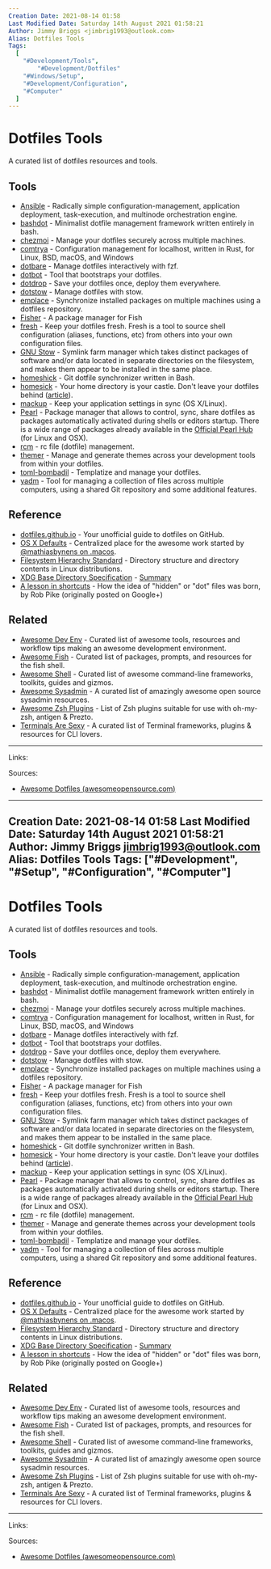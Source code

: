 ```yaml
---
Creation Date: 2021-08-14 01:58
Last Modified Date: Saturday 14th August 2021 01:58:21
Author: Jimmy Briggs <jimbrig1993@outlook.com>
Alias: Dotfiles Tools
Tags:
  [
    "#Development/Tools",
		"#Development/Dotfiles"
    "#Windows/Setup",
    "#Development/Configuration",
    "#Computer"
  ]
---
```


# Dotfiles Tools

A curated list of dotfiles resources and tools.

## Tools

-   [Ansible](https://www.ansible.com/) - Radically simple configuration-management, application deployment, task-execution, and multinode orchestration engine.
-   [bashdot](https://github.com/bashdot/bashdot) - Minimalist dotfile management framework written entirely in bash.
-   [chezmoi](https://github.com/twpayne/chezmoi) - Manage your dotfiles securely across multiple machines.
-   [comtrya](https://github.com/comtrya/comtrya) - Configuration management for localhost, written in Rust, for Linux, BSD, macOS, and Windows
-   [dotbare](https://github.com/kazhala/dotbare) - Manage dotfiles interactively with fzf.
-   [dotbot](https://github.com/anishathalye/dotbot) - Tool that bootstraps your dotfiles.
-   [dotdrop](https://github.com/deadc0de6/dotdrop) - Save your dotfiles once, deploy them everywhere.
-   [dotstow](https://github.com/codejamninja/dotstow) - Manage dotfiles with stow.
-   [emplace](https://github.com/tversteeg/emplace) - Synchronize installed packages on multiple machines using a dotfiles repository.
-   [Fisher](https://github.com/jorgebucaran/fisher) - A package manager for Fish
-   [fresh](https://freshshell.com/) - Keep your dotfiles fresh. Fresh is a tool to source shell configuration (aliases, functions, etc) from others into your own configuration files.
-   [GNU Stow](http://www.gnu.org/software/stow/) - Symlink farm manager which takes distinct packages of software and/or data located in separate directories on the filesystem, and makes them appear to be installed in the same place.
-   [homeshick](https://github.com/andsens/homeshick) - Git dotfile synchronizer written in Bash.
-   [homesick](https://github.com/technicalpickles/homesick) - Your home directory is your castle. Don't leave your dotfiles behind ([article](https://technicalpickles.com/posts/never-leave-your-dotfiles-behind-again-with-homesick)).
-   [mackup](https://github.com/lra/mackup) - Keep your application settings in sync (OS X/Linux).
-   [Pearl](https://github.com/pearl-core/pearl) - Package manager that allows to control, sync, share dotfiles as packages automatically activated during shells or editors startup. There is a wide range of packages already available in the [Official Pearl Hub](https://github.com/pearl-hub) (for Linux and OSX).
-   [rcm](https://github.com/thoughtbot/rcm) - rc file (dotfile) management.
-   [themer](https://github.com/mjswensen/themer) - Manage and generate themes across your development tools from within your dotfiles.
-   [toml-bombadil](https://github.com/oknozor/toml-bombadil) - Templatize and manage your dotfiles.
-   [yadm](https://github.com/TheLocehiliosan/yadm) - Tool for managing a collection of files across multiple computers, using a shared Git repository and some additional features.

## Reference

- [dotfiles.github.io](http://dotfiles.github.io/) - Your unofficial guide to dotfiles on GitHub.
-   [OS X Defaults](https://github.com/kevinSuttle/macOS-Defaults) - Centralized place for the awesome work started by [@mathiasbynens on .macos](https://github.com/mathiasbynens/dotfiles#sensible-macos-defaults).
-   [Filesystem Hierarchy Standard](https://en.wikipedia.org/wiki/Filesystem_Hierarchy_Standard) - Directory structure and directory contents in Linux distributions.
-   [XDG Base Directory Specification](https://specifications.freedesktop.org/basedir-spec/basedir-spec-latest.html) - [Summary](https://wiki.archlinux.org/index.php/XDG_Base_Directory)
-   [A lesson in shortcuts](https://www.reddit.com/r/linux/comments/at05xh/why_do_hidden_files_in_unix_begin_with_a_dot/egyj6lr/) - How the idea of "hidden" or "dot" files was born, by Rob Pike (originally posted on Google+)

## Related

-   [Awesome Dev Env](https://github.com/jondot/awesome-devenv) - Curated list of awesome tools, resources and workflow tips making an awesome development environment.
-   [Awesome Fish](https://github.com/jorgebucaran/awesome-fish) - Curated list of packages, prompts, and resources for the fish shell.
-   [Awesome Shell](https://github.com/alebcay/awesome-shell) - Curated list of awesome command-line frameworks, toolkits, guides and gizmos.
-   [Awesome Sysadmin](https://github.com/n1trux/awesome-sysadmin) - A curated list of amazingly awesome open source sysadmin resources.
-   [Awesome Zsh Plugins](https://github.com/unixorn/awesome-zsh-plugins) - List of Zsh plugins suitable for use with oh-my-zsh, antigen & Prezto.
-   [Terminals Are Sexy](https://github.com/k4m4/terminals-are-sexy) - A curated list of Terminal frameworks, plugins & resources for CLI lovers.

***

Links: 

Sources:
- [Awesome Dotfiles (awesomeopensource.com)](https://awesomeopensource.com/project/webpro/awesome-dotfiles)

---
Creation Date: 2021-08-14 01:58
Last Modified Date: Saturday 14th August 2021 01:58:21
Author: Jimmy Briggs <jimbrig1993@outlook.com>
Alias: Dotfiles Tools
Tags: ["#Development", "#Setup", "#Configuration", "#Computer"]
---

# Dotfiles Tools

A curated list of dotfiles resources and tools.

## Tools

-   [Ansible](https://www.ansible.com/) - Radically simple configuration-management, application deployment, task-execution, and multinode orchestration engine.
-   [bashdot](https://github.com/bashdot/bashdot) - Minimalist dotfile management framework written entirely in bash.
-   [chezmoi](https://github.com/twpayne/chezmoi) - Manage your dotfiles securely across multiple machines.
-   [comtrya](https://github.com/comtrya/comtrya) - Configuration management for localhost, written in Rust, for Linux, BSD, macOS, and Windows
-   [dotbare](https://github.com/kazhala/dotbare) - Manage dotfiles interactively with fzf.
-   [dotbot](https://github.com/anishathalye/dotbot) - Tool that bootstraps your dotfiles.
-   [dotdrop](https://github.com/deadc0de6/dotdrop) - Save your dotfiles once, deploy them everywhere.
-   [dotstow](https://github.com/codejamninja/dotstow) - Manage dotfiles with stow.
-   [emplace](https://github.com/tversteeg/emplace) - Synchronize installed packages on multiple machines using a dotfiles repository.
-   [Fisher](https://github.com/jorgebucaran/fisher) - A package manager for Fish
-   [fresh](https://freshshell.com/) - Keep your dotfiles fresh. Fresh is a tool to source shell configuration (aliases, functions, etc) from others into your own configuration files.
-   [GNU Stow](http://www.gnu.org/software/stow/) - Symlink farm manager which takes distinct packages of software and/or data located in separate directories on the filesystem, and makes them appear to be installed in the same place.
-   [homeshick](https://github.com/andsens/homeshick) - Git dotfile synchronizer written in Bash.
-   [homesick](https://github.com/technicalpickles/homesick) - Your home directory is your castle. Don't leave your dotfiles behind ([article](https://technicalpickles.com/posts/never-leave-your-dotfiles-behind-again-with-homesick)).
-   [mackup](https://github.com/lra/mackup) - Keep your application settings in sync (OS X/Linux).
-   [Pearl](https://github.com/pearl-core/pearl) - Package manager that allows to control, sync, share dotfiles as packages automatically activated during shells or editors startup. There is a wide range of packages already available in the [Official Pearl Hub](https://github.com/pearl-hub) (for Linux and OSX).
-   [rcm](https://github.com/thoughtbot/rcm) - rc file (dotfile) management.
-   [themer](https://github.com/mjswensen/themer) - Manage and generate themes across your development tools from within your dotfiles.
-   [toml-bombadil](https://github.com/oknozor/toml-bombadil) - Templatize and manage your dotfiles.
-   [yadm](https://github.com/TheLocehiliosan/yadm) - Tool for managing a collection of files across multiple computers, using a shared Git repository and some additional features.

## Reference

- [dotfiles.github.io](http://dotfiles.github.io/) - Your unofficial guide to dotfiles on GitHub.
-   [OS X Defaults](https://github.com/kevinSuttle/macOS-Defaults) - Centralized place for the awesome work started by [@mathiasbynens on .macos](https://github.com/mathiasbynens/dotfiles#sensible-macos-defaults).
-   [Filesystem Hierarchy Standard](https://en.wikipedia.org/wiki/Filesystem_Hierarchy_Standard) - Directory structure and directory contents in Linux distributions.
-   [XDG Base Directory Specification](https://specifications.freedesktop.org/basedir-spec/basedir-spec-latest.html) - [Summary](https://wiki.archlinux.org/index.php/XDG_Base_Directory)
-   [A lesson in shortcuts](https://www.reddit.com/r/linux/comments/at05xh/why_do_hidden_files_in_unix_begin_with_a_dot/egyj6lr/) - How the idea of "hidden" or "dot" files was born, by Rob Pike (originally posted on Google+)

## Related

-   [Awesome Dev Env](https://github.com/jondot/awesome-devenv) - Curated list of awesome tools, resources and workflow tips making an awesome development environment.
-   [Awesome Fish](https://github.com/jorgebucaran/awesome-fish) - Curated list of packages, prompts, and resources for the fish shell.
-   [Awesome Shell](https://github.com/alebcay/awesome-shell) - Curated list of awesome command-line frameworks, toolkits, guides and gizmos.
-   [Awesome Sysadmin](https://github.com/n1trux/awesome-sysadmin) - A curated list of amazingly awesome open source sysadmin resources.
-   [Awesome Zsh Plugins](https://github.com/unixorn/awesome-zsh-plugins) - List of Zsh plugins suitable for use with oh-my-zsh, antigen & Prezto.
-   [Terminals Are Sexy](https://github.com/k4m4/terminals-are-sexy) - A curated list of Terminal frameworks, plugins & resources for CLI lovers.

***

Links: 

Sources:
- [Awesome Dotfiles (awesomeopensource.com)](https://awesomeopensource.com/project/webpro/awesome-dotfiles)

